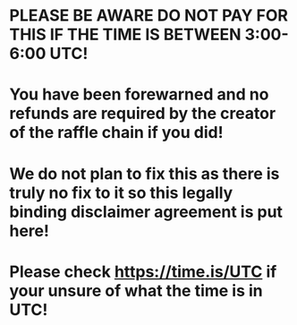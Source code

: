 # PLEASE BE AWARE DO NOT PAY FOR THIS IF THE TIME IS BETWEEN 3:00-6:00 UTC!
# You have been forewarned and no refunds are required by the creator of the raffle chain if you did!
# We do not plan to fix this as there is truly no fix to it so this legally binding disclaimer agreement is put here! 
# Please check https://time.is/UTC if your unsure of what the time is in UTC!
